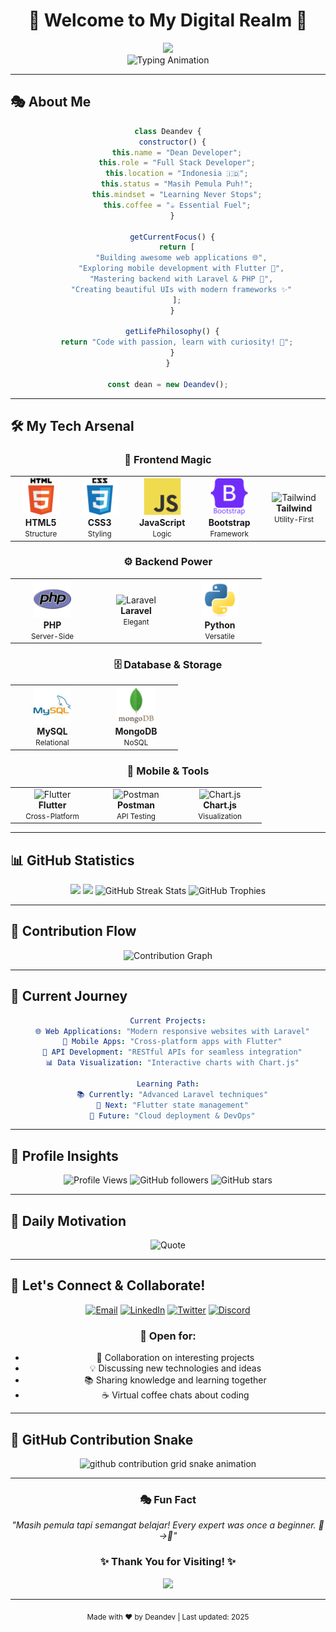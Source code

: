 # <div align="center">🌟 Welcome to My Digital Realm 🌟</div>

<div align="center">
  <img src="https://capsule-render.vercel.app/api?type=waving&color=gradient&customColorList=6,11,20&height=300&section=header&text=Hi%20👋%20I'm%20Deandev&fontSize=50&fontAlignY=40&desc=Masih%20Pemula%20Puh%20!&descAlignY=60&descSize=20&animation=fadeIn" />
</div>

<div align="center">
  <img src="https://readme-typing-svg.herokuapp.com?font=Orbitron&size=35&duration=3000&pause=1000&color=00D9FF&center=true&vCenter=true&multiline=true&width=800&height=100&lines=Full+Stack+Developer+%F0%9F%9A%80;Always+Learning+%26+Growing+%F0%9F%8C%B1;Code+%7C+Create+%7C+Innovate+%E2%9C%A8" alt="Typing Animation" />
</div>

---

## 🎭 About Me

<div align="center">

```javascript
class Deandev {
  constructor() {
    this.name = "Dean Developer";
    this.role = "Full Stack Developer";
    this.location = "Indonesia 🇮🇩";
    this.status = "Masih Pemula Puh!";
    this.mindset = "Learning Never Stops";
    this.coffee = "☕ Essential Fuel";
  }
  
  getCurrentFocus() {
    return [
      "Building awesome web applications 🌐",
      "Exploring mobile development with Flutter 📱",
      "Mastering backend with Laravel & PHP 🔧",
      "Creating beautiful UIs with modern frameworks ✨"
    ];
  }
  
  getLifePhilosophy() {
    return "Code with passion, learn with curiosity! 🚀";
  }
}

const dean = new Deandev();
```

</div>

---

## 🛠️ My Tech Arsenal

<div align="center">

### 🎨 Frontend Magic

<table>
  <tr>
    <td align="center" width="120">
      <img src="https://raw.githubusercontent.com/devicons/devicon/master/icons/html5/html5-original-wordmark.svg" width="60" height="60" alt="HTML5"/>
      <br><strong>HTML5</strong>
      <br><small>Structure</small>
    </td>
    <td align="center" width="120">
      <img src="https://raw.githubusercontent.com/devicons/devicon/master/icons/css3/css3-original-wordmark.svg" width="60" height="60" alt="CSS3"/>
      <br><strong>CSS3</strong>
      <br><small>Styling</small>
    </td>
    <td align="center" width="120">
      <img src="https://raw.githubusercontent.com/devicons/devicon/master/icons/javascript/javascript-original.svg" width="60" height="60" alt="JavaScript"/>
      <br><strong>JavaScript</strong>
      <br><small>Logic</small>
    </td>
    <td align="center" width="120">
      <img src="https://raw.githubusercontent.com/devicons/devicon/master/icons/bootstrap/bootstrap-plain-wordmark.svg" width="60" height="60" alt="Bootstrap"/>
      <br><strong>Bootstrap</strong>
      <br><small>Framework</small>
    </td>
    <td align="center" width="120">
      <img src="https://www.vectorlogo.zone/logos/tailwindcss/tailwindcss-icon.svg" width="60" height="60" alt="Tailwind"/>
      <br><strong>Tailwind</strong>
      <br><small>Utility-First</small>
    </td>
  </tr>
</table>

### ⚙️ Backend Power

<table>
  <tr>
    <td align="center" width="120">
      <img src="https://raw.githubusercontent.com/devicons/devicon/master/icons/php/php-original.svg" width="60" height="60" alt="PHP"/>
      <br><strong>PHP</strong>
      <br><small>Server-Side</small>
    </td>
    <td align="center" width="120">
      <img src="https://cdn.jsdelivr.net/gh/devicons/devicon/icons/laravel/laravel-plain-wordmark.svg" width="60" height="60" alt="Laravel"/>
      <br><strong>Laravel</strong>
      <br><small>Elegant</small>
    </td>
    <td align="center" width="120">
      <img src="https://raw.githubusercontent.com/devicons/devicon/master/icons/python/python-original.svg" width="60" height="60" alt="Python"/>
      <br><strong>Python</strong>
      <br><small>Versatile</small>
    </td>
  </tr>
</table>

### 🗄️ Database & Storage

<table>
  <tr>
    <td align="center" width="120">
      <img src="https://raw.githubusercontent.com/devicons/devicon/master/icons/mysql/mysql-original-wordmark.svg" width="60" height="60" alt="MySQL"/>
      <br><strong>MySQL</strong>
      <br><small>Relational</small>
    </td>
    <td align="center" width="120">
      <img src="https://raw.githubusercontent.com/devicons/devicon/master/icons/mongodb/mongodb-original-wordmark.svg" width="60" height="60" alt="MongoDB"/>
      <br><strong>MongoDB</strong>
      <br><small>NoSQL</small>
    </td>
  </tr>
</table>

### 📱 Mobile & Tools

<table>
  <tr>
    <td align="center" width="120">
      <img src="https://www.vectorlogo.zone/logos/flutterio/flutterio-icon.svg" width="60" height="60" alt="Flutter"/>
      <br><strong>Flutter</strong>
      <br><small>Cross-Platform</small>
    </td>
    <td align="center" width="120">
      <img src="https://www.vectorlogo.zone/logos/getpostman/getpostman-icon.svg" width="60" height="60" alt="Postman"/>
      <br><strong>Postman</strong>
      <br><small>API Testing</small>
    </td>
    <td align="center" width="120">
      <img src="https://www.chartjs.org/media/logo-title.svg" width="60" height="60" alt="Chart.js"/>
      <br><strong>Chart.js</strong>
      <br><small>Visualization</small>
    </td>
  </tr>
</table>

</div>

---

## 📊 GitHub Statistics

<div align="center">

<img height="195em" src="https://github-readme-stats.vercel.app/api?username=deandev&show_icons=true&theme=radical&include_all_commits=true&count_private=true&hide_border=true&bg_color=0d1117,161b22,21262d&title_color=00d9ff&icon_color=00d9ff&text_color=ffffff&border_radius=15"/>

<img height="195em" src="https://github-readme-stats.vercel.app/api/top-langs/?username=deandev&layout=compact&langs_count=8&theme=radical&hide_border=true&bg_color=0d1117,161b22,21262d&title_color=00d9ff&text_color=ffffff&border_radius=15"/>

<img src="https://github-readme-streak-stats.herokuapp.com/?user=deandev&theme=radical&hide_border=true&background=0D1117&stroke=00d9ff&ring=00d9ff&fire=ff6b6b&currStreakLabel=00d9ff&border_radius=15" alt="GitHub Streak Stats" />

<img src="https://github-profile-trophy.vercel.app/?username=deandev&theme=radical&no-frame=true&no-bg=true&row=1&column=7&margin-w=10&margin-h=10" alt="GitHub Trophies" />

</div>

---

## 🌊 Contribution Flow

<div align="center">
  <img src="https://github-readme-activity-graph.vercel.app/graph?username=deandev&theme=react-dark&hide_border=true&bg_color=0d1117&color=00d9ff&line=00d9ff&point=ff6b6b&area=true&area_color=00d9ff" alt="Contribution Graph" />
</div>

---

## 🎯 Current Journey

<div align="center">

```yaml
Current Projects:
  🌐 Web Applications: "Modern responsive websites with Laravel"
  📱 Mobile Apps: "Cross-platform apps with Flutter"
  🔧 API Development: "RESTful APIs for seamless integration"
  📊 Data Visualization: "Interactive charts with Chart.js"

Learning Path:
  📚 Currently: "Advanced Laravel techniques"
  🎯 Next: "Flutter state management"
  🔮 Future: "Cloud deployment & DevOps"
```

</div>

---

## 🌟 Profile Insights

<div align="center">
  
![Profile Views](https://komarev.com/ghpvc/?username=deandev&label=Profile%20Views&color=00d9ff&style=for-the-badge&logo=eye)
![GitHub followers](https://img.shields.io/github/followers/deandev?style=for-the-badge&color=00d9ff&labelColor=1a1b27)
![GitHub stars](https://img.shields.io/github/stars/deandev?style=for-the-badge&color=00d9ff&labelColor=1a1b27)

</div>

---

## 💭 Daily Motivation

<div align="center">
  <img src="https://quotes-github-readme.vercel.app/api?type=horizontal&theme=radical&border=true&quote=The%20best%20way%20to%20predict%20the%20future%20is%20to%20create%20it&author=Peter%20Drucker" alt="Quote" />
</div>

---

## 🤝 Let's Connect & Collaborate!

<div align="center">

[![Email](https://img.shields.io/badge/Email-00d9ff?style=for-the-badge&logo=gmail&logoColor=white)](mailto:dean@example.com)
[![LinkedIn](https://img.shields.io/badge/LinkedIn-00d9ff?style=for-the-badge&logo=linkedin&logoColor=white)](https://linkedin.com/in/deandev)
[![Twitter](https://img.shields.io/badge/Twitter-00d9ff?style=for-the-badge&logo=twitter&logoColor=white)](https://twitter.com/deandev)
[![Discord](https://img.shields.io/badge/Discord-00d9ff?style=for-the-badge&logo=discord&logoColor=white)](https://discord.com/users/deandev)

### 📝 Open for:
- 🤝 Collaboration on interesting projects
- 💡 Discussing new technologies and ideas  
- 📚 Sharing knowledge and learning together
- ☕ Virtual coffee chats about coding

</div>

---

## 🐍 GitHub Contribution Snake

<div align="center">
  <picture>
    <source media="(prefers-color-scheme: dark)" srcset="https://raw.githubusercontent.com/USERNAME/USERNAME/output/github-contribution-grid-snake-dark.svg">
    <source media="(prefers-color-scheme: light)" srcset="https://raw.githubusercontent.com/USERNAME/USERNAME/output/github-contribution-grid-snake.svg">
    <img alt="github contribution grid snake animation" src="https://raw.githubusercontent.com/USERNAME/USERNAME/output/github-contribution-grid-snake.svg">
  </picture>
</div>

---

<div align="center">
  
### 🎭 Fun Fact

*"Masih pemula tapi semangat belajar! Every expert was once a beginner. 🌱→🌳"*

### ✨ Thank You for Visiting! ✨

<img src="https://capsule-render.vercel.app/api?type=waving&color=gradient&customColorList=6,11,20&height=120&section=footer&text=Happy%20Coding!&fontSize=30&fontAlignY=70&animation=twinkling" />

</div>

---

<div align="center">
  <sub>Made with ❤️ by Deandev | Last updated: 2025</sub>
</div>

